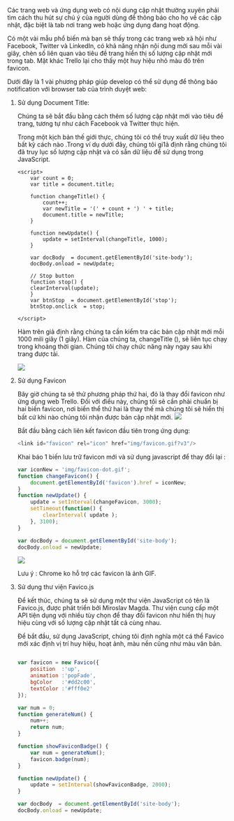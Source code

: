 Các trang web và ứng dụng web có nội dung cập nhật thường xuyên phải tìm cách thu hút sự chú ý của người dùng để thông báo cho họ về các cập nhật, đặc biệt là tab nơi trang web hoặc ứng dụng đang hoạt động.

Có một vài mẫu phổ biến mà bạn sẽ thấy trong các trang web xã hội như Facebook, Twitter và LinkedIn, có khả năng nhận nội dung mới sau mỗi vài giây, chèn số liên quan vào tiêu đề trang hiển thị số lượng cập nhật mới trong tab. Mặt khác Trello  lại cho thấy một huy hiệu nhỏ màu đỏ trên favicon.

Dưới đây là 1 vài phương pháp giúp develop có thể sử dụng để thông báo notification với browser tab của trình duyệt web: 

1. Sử dụng Document Title:

    Chúng ta sẽ bắt đầu bằng cách thêm số lượng cập nhật mới vào tiêu đề trang, tương tự như cách Facebook và Twitter thực hiện.

    Trong một kịch bản thế giới thực, chúng tôi có thể truy xuất dữ liệu theo bất kỳ cách nào .Trong ví dụ dưới đây, chúng tôi gi1ả định rằng chúng tôi đã truy lục số lượng cập nhật và có sẵn dữ liệu để sử dụng trong JavaScript. 
    ```javasrcipt
   <script>
        var count = 0;
        var title = document.title;

        function changeTitle() {
            count++;
            var newTitle = '(' + count + ') ' + title;
            document.title = newTitle;
        }

        function newUpdate() {
            update = setInterval(changeTitle, 1000);
        }

        var docBody  = document.getElementById('site-body');
        docBody.onload = newUpdate;

        // Stop button
        function stop() {
        clearInterval(update);
        }
        var btnStop  = document.getElementById('stop');
        btnStop.onclick  = stop;

    </script>
    ```
    Hàm trên giả định rằng chúng ta cần kiểm tra các bản cập nhật mới mỗi 1000 mili giây (1 giây). Hàm của chúng ta, changeTitle (), sẽ liên tục chạy trong khoảng thời gian. Chúng tôi chạy chức năng này ngay sau khi trang được tải.

      ![](https://images.viblo.asia/5c604b12-0463-4e86-8b4f-b90f3327d68c.jpg)

2. Sử dụng Favicon 

    Bây giờ chúng ta sẽ thử phương pháp thứ hai, đó là thay đổi favicon như ứng dụng web Trello. Đối với điều này, chúng tôi sẽ cần phải chuẩn bị hai biến favicon, nơi biến thể thứ hai là thay thế mà chúng tôi sẽ hiển thị bất cứ khi nào chúng tôi nhận được bản cập nhật mới.
    ![](https://images.viblo.asia/ecaa613b-0e1f-41bc-8dbe-2ccf9e1bb200.jpg)
    
    Bắt đầu bằng cách liên kết favicon đầu tiên trong ứng dụng: 
    ```javascript
    <link id="favicon" rel="icon" href="img/favicon.gif?v3"/>
    ```
    
    Khai báo 1 biến lưu trữ favicon mới và sử dụng javascript để thay đổi lại :
    
    ```javascript
    var iconNew = 'img/favicon-dot.gif';
    function changeFavicon() {
        document.getElementById('favicon').href = iconNew;
    }
    function newUpdate() {
        update = setInterval(changeFavicon, 3000);
        setTimeout(function() { 
            clearInterval( update ); 
        }, 3100);
    }

    var docBody = document.getElementById('site-body');
    docBody.onload = newUpdate;
    ```
    ![](https://images.viblo.asia/21fa6d18-085c-4fcd-93d3-4293a84ff471.jpg)
    
    Lưu ý : Chrome ko hỗ trợ các favicon là ảnh GIF.
 
3. Sử dụng thư viện Favico.js

    Để kết thúc, chúng ta sẽ sử dụng một thư viện JavaScript có tên là Favico.js, được phát triển bởi Miroslav Magda. Thư viện cung cấp một API tiện dụng với nhiều tùy chọn để thay đổi favicon như hiển thị huy hiệu cùng với số lượng cập nhật tất cả cùng nhau.

    Để bắt đầu, sử dụng JavaScript, chúng tôi định nghĩa một cá thể Favico mới xác định vị trí huy hiệu, hoạt ảnh, màu nền cũng như màu văn bản.

    ```javascript
    
    var favicon = new Favico({
        position  :'up',
        animation :'popFade',
        bgColor   :'#dd2c00',
        textColor :'#fff0e2'
    });
    
    var num = 0;
    function generateNum() {
        num++;
        return num;
    }

    function showFaviconBadge() {
        var num = generateNum();
        favicon.badge(num); 
    }

    function newUpdate() {
        update = setInterval(showFaviconBadge, 2000);
    }

    var docBody  = document.getElementById('site-body');
    docBody.onload = newUpdate;
    ```